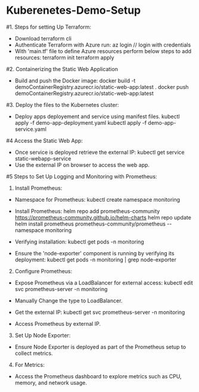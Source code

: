 # Kuberenetes-Demo-Setup
#1. Steps for setting Up Terraform:
- Download terraform cli
- Authenticate Terraform with Azure run:
  az login // login with credentials
- With 'main.tf' file to define Azure resources perform below steps to add resources:
  terraform init
  terraform apply

#2. Containerizing the Static Web Application
- Build and push the Docker image:
  docker build -t demoContainerRegistry.azurecr.io/static-web-app:latest .
  docker push demoContainerRegistry.azurecr.io/static-web-app:latest

#3. Deploy the files to the Kubernetes cluster:
- Deploy apps deployement and service using manifest files.
  kubectl apply -f demo-app-deployment.yaml
  kubectl apply -f demo-app-service.yaml

#4 Access the Static Web App:
- Once service is deployed retrieve the external IP:
  kubectl get service static-webapp-service
- Use  the external IP on browser to access the web app.

#5 Steps to Set Up Logging and Monitoring with Prometheus:
1. Install Prometheus:
- Namespace for Prometheus:
    kubectl create namespace monitoring

- Install Prometheus:
    helm repo add prometheus-community https://prometheus-community.github.io/helm-charts
    helm repo update
    helm install prometheus prometheus-community/prometheus --namespace monitoring

- Verifying installation:
    kubectl get pods -n monitoring

- Ensure the 'node-exporter' component is running by verifying its deployment:
    kubectl get pods -n monitoring | grep node-exporter

2. Configure Prometheus:
- Expose Prometheus via a LoadBalancer for external access:
    kubectl edit svc prometheus-server -n monitoring
- Manually Change the type to LoadBalancer.

- Get the external IP:
    kubectl get svc prometheus-server -n monitoring
- Access Prometheus by external IP.

3. Set Up Node Exporter:
- Ensure Node Exporter is deployed as part of the Prometheus setup to collect metrics.

4. For Metrics:
- Access the Prometheus dashboard to explore metrics such as CPU, memory, and network usage.